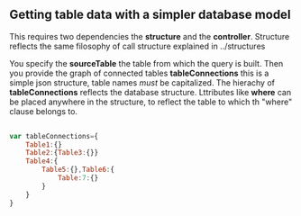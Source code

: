 ## Getting table data with a simpler database model
This requires two dependencies the **structure** and the **controller**. Structure reflects the same filosophy of call structure explained in ../structures  


   You specify the **sourceTable** the table from which the query is built.
   Then you provide the graph of connected tables **tableConnections** this is a simple json structure, table names _must_ be capitalized. The hierachy of **tableConnections** reflects the database structure. Lttributes like **where** can be placed anywhere in the structure, to reflect the table to which th "where" clause belongs to.

``` javascript 
	
var tableConnections={
	Table1:{}
	Table2:{Table3:{}}
	Table4:{
		Table5:{},Table6:{
			Table:7:{}
		}
	}
}

```
